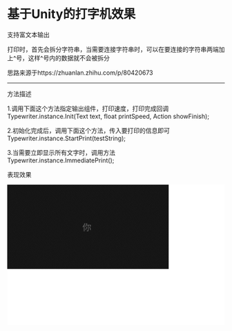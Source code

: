 # 基于Unity的打字机效果

支持富文本输出

打印时，首先会拆分字符串，当需要连接字符串时，可以在要连接的字符串两端加上^号，这样^号内的数据就不会被拆分

思路来源于https://zhuanlan.zhihu.com/p/80420673

****
方法描述

1.调用下面这个方法指定输出组件，打印速度，打印完成回调  
Typewriter.instance.Init(Text text, float printSpeed, Action showFinish); 


2.初始化完成后，调用下面这个方法，传入要打印的信息即可  
  Typewriter.instance.StartPrint(testString);
  
3.当需要立即显示所有文字时，调用方法  
Typewriter.instance.ImmediatePrint();
  
  表现效果
  
  ![image](https://github.com/willhamliu/Unity_Typewriter/blob/main/Document/GIF%202021-8-24%2023-47-53.gif)
